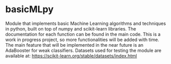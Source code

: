 # basicMLpy
Module that implements basic Machine Learning algorithms and techniques in python, built on top of numpy and scikit-learn libraries.
The documentation for each function can be found in the main code.
This is a work in progress project, so more functionalities will be added with time. The main feature that will be implemented in the near future is an AdaBooster for weak classifiers.
Datasets used for testing the module are available at: https://scikit-learn.org/stable/datasets/index.html

